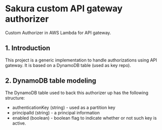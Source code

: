 # Sakura custom API gateway authorizer
Custom Authorizer in AWS Lambda for API gateway.

## 1. Introduction

This project is a generic implementation to handle authorizations using API gateway. It is based on a DynamoDB table (used as key repo).

## 2. DynamoDB table modeling

The DynamoDB table used to back this authorizer up has the following structure:

- authenticationKey (string) - used as a partition key
- principalId (string) - a principal information
- enabled (boolean) - boolean flag to indicate whether or not such key is active.
